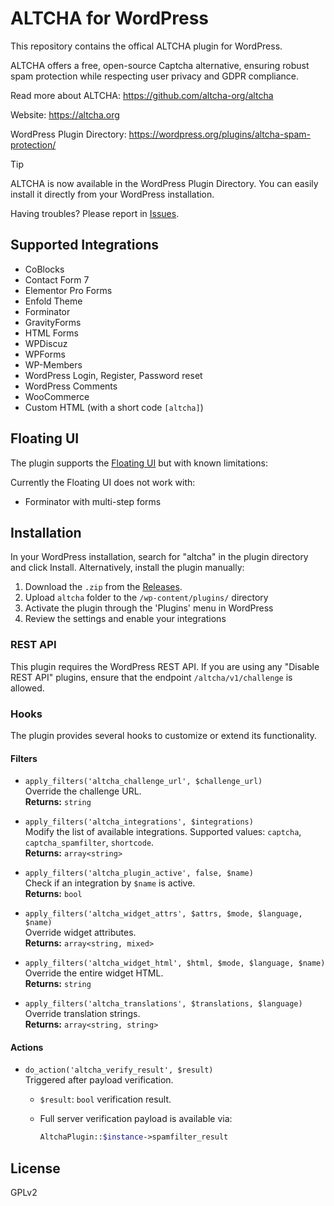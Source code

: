# ALTCHA for WordPress

This repository contains the offical ALTCHA plugin for WordPress.

ALTCHA offers a free, open-source Captcha alternative, ensuring robust spam protection while respecting user privacy and GDPR compliance.

Read more about ALTCHA: https://github.com/altcha-org/altcha

Website: https://altcha.org

WordPress Plugin Directory: https://wordpress.org/plugins/altcha-spam-protection/

> [!TIP]
> ALTCHA is now available in the WordPress Plugin Directory. You can easily install it directly from your WordPress installation.

Having troubles? Please report in [Issues](https://github.com/altcha-org/wordpress-plugin/issues).

## Supported Integrations

* CoBlocks
* Contact Form 7
* Elementor Pro Forms
* Enfold Theme
* Forminator
* GravityForms
* HTML Forms
* WPDiscuz
* WPForms
* WP-Members
* WordPress Login, Register, Password reset
* WordPress Comments
* WooCommerce
* Custom HTML (with a short code `[altcha]`)

## Floating UI

The plugin supports the [Floating UI](https://altcha.org/docs/v2/floating-ui/) but with known limitations:

Currently the Floating UI does not work with:

- Forminator with multi-step forms

## Installation

In your WordPress installation, search for "altcha" in the plugin directory and click Install. Alternatively, install the plugin manually:

1. Download the `.zip` from the [Releases](https://github.com/altcha-org/wordpress-plugin/releases).
2. Upload `altcha` folder to the `/wp-content/plugins/` directory  
3. Activate the plugin through the 'Plugins' menu in WordPress  
4. Review the settings and enable your integrations

### REST API

This plugin requires the WordPress REST API. If you are using any "Disable REST API" plugins, ensure that the endpoint `/altcha/v1/challenge` is allowed.

### Hooks

The plugin provides several hooks to customize or extend its functionality.

#### Filters

* `apply_filters('altcha_challenge_url', $challenge_url)`  
  Override the challenge URL.  
  **Returns:** `string`

* `apply_filters('altcha_integrations', $integrations)`  
  Modify the list of available integrations. Supported values: `captcha`, `captcha_spamfilter`, `shortcode`.  
  **Returns:** `array<string>`

* `apply_filters('altcha_plugin_active', false, $name)`  
  Check if an integration by `$name` is active.  
  **Returns:** `bool`

* `apply_filters('altcha_widget_attrs', $attrs, $mode, $language, $name)`  
  Override widget attributes.  
  **Returns:** `array<string, mixed>`

* `apply_filters('altcha_widget_html', $html, $mode, $language, $name)`  
  Override the entire widget HTML.  
  **Returns:** `string`

* `apply_filters('altcha_translations', $translations, $language)`  
  Override translation strings.  
  **Returns:** `array<string, string>`

#### Actions

* `do_action('altcha_verify_result', $result)`  
  Triggered after payload verification.

  * `$result`: `bool` verification result.  
  * Full server verification payload is available via:

    ```php
    AltchaPlugin::$instance->spamfilter_result

## License

GPLv2